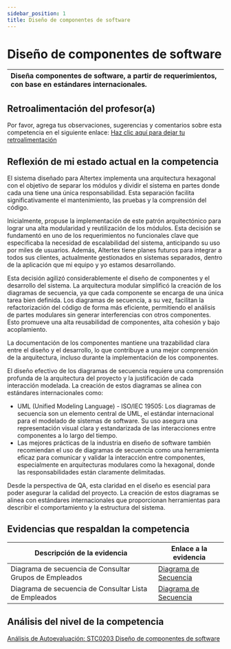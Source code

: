 ```yaml
---
sidebar_position: 1
title: Diseño de componentes de software
---
```


# Diseño de componentes de software

| Diseña componentes de software, a partir de requerimientos, con base en estándares internacionales. |
| :---------------------------------------------------------------------------------------------------- |

## Retroalimentación del profesor(a)

Por favor, agrega tus observaciones, sugerencias y comentarios sobre esta competencia en el siguiente enlace:  [Haz clic aquí para dejar tu retroalimentación](https://docs.google.com/document/d/1DS8nw5wONIA2Hsyyu9oGleLhGe4syc6xH5qRi6aSWro/edit?usp=sharing)

## Reflexión de mi estado actual en la competencia

El sistema diseñado para Altertex implementa una arquitectura hexagonal con el objetivo de separar los módulos y dividir el sistema en partes donde cada una tiene una única responsabilidad. Esta separación facilita significativamente el mantenimiento, las pruebas y la comprensión del código.

Inicialmente, propuse la implementación de este patrón arquitectónico para lograr una alta modularidad y reutilización de los módulos. Esta decisión se fundamentó en uno de los requerimientos no funcionales clave que especificaba la necesidad de escalabilidad del sistema, anticipando su uso por miles de usuarios. Además, Altertex tiene planes futuros para integrar a todos sus clientes, actualmente gestionados en sistemas separados, dentro de la aplicación que mi equipo y yo estamos desarrollando.

Esta decisión agilizó considerablemente el diseño de componentes y el desarrollo del sistema. La arquitectura modular simplificó la creación de los diagramas de secuencia, ya que cada componente se encarga de una única tarea bien definida. Los diagramas de secuencia, a su vez, facilitan la refactorización del código de forma más eficiente, permitiendo el análisis de partes modulares sin generar interferencias con otros componentes. Esto promueve una alta reusabilidad de componentes, alta cohesión y bajo acoplamiento.

La documentación de los componentes mantiene una trazabilidad clara entre el diseño y el desarrollo, lo que contribuye a una mejor comprensión de la arquitectura, incluso durante la implementación de los componentes.

El diseño efectivo de los diagramas de secuencia requiere una comprensión profunda de la arquitectura del proyecto y la justificación de cada interacción modelada. La creación de estos diagramas se alinea con estándares internacionales como:

* UML (Unified Modeling Language) - ISO/IEC 19505: Los diagramas de secuencia son un elemento central de UML, el estándar internacional para el modelado de sistemas de software. Su uso asegura una representación visual clara y estandarizada de las interacciones entre componentes a lo largo del tiempo.
* Las mejores prácticas de la industria en diseño de software también recomiendan el uso de diagramas de secuencia como una herramienta eficaz para comunicar y validar la interacción entre componentes, especialmente en arquitecturas modulares como la hexagonal, donde las responsabilidades están claramente delimitadas.

Desde la perspectiva de QA, esta claridad en el diseño es esencial para poder asegurar la calidad del proyecto. La creación de estos diagramas se alinea con estándares internacionales que proporcionan herramientas para describir el comportamiento y la estructura del sistema.

## Evidencias que respaldan la competencia

| Descripción de la evidencia                           | Enlace a la evidencia                                                                                             |
| ------------------------------------------------------ | ----------------------------------------------------------------------------------------------------------------- |
| Diagrama de secuencia de Consultar Grupos de Empleados | [Diagrama de Secuencia](https://codeandco-wiki.netlify.app/docs/proyectos/textiles/documentacion/requisitos/RF22) |
| Diagrama de secuencia de Consultar Lista de Empleados  | [Diagrama de Secuencia](https://codeandco-wiki.netlify.app/docs/proyectos/textiles/documentacion/requisitos/RF17) |

## Análisis del nivel de la competencia

[Análisis de Autoevaluación: STC0203 Diseño de componentes de software](/docs/STC0203/Analisis)

